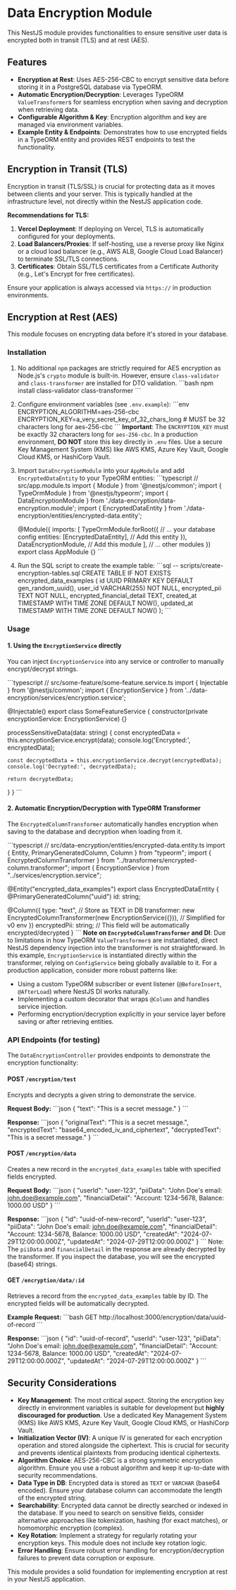# Data Encryption Module

This NestJS module provides functionalities to ensure sensitive user data is encrypted both in transit (TLS) and at rest (AES).

## Features

-   **Encryption at Rest**: Uses AES-256-CBC to encrypt sensitive data before storing it in a PostgreSQL database via TypeORM.
-   **Automatic Encryption/Decryption**: Leverages TypeORM `ValueTransformer`s for seamless encryption when saving and decryption when retrieving data.
-   **Configurable Algorithm & Key**: Encryption algorithm and key are managed via environment variables.
-   **Example Entity & Endpoints**: Demonstrates how to use encrypted fields in a TypeORM entity and provides REST endpoints to test the functionality.

## Encryption in Transit (TLS)

Encryption in transit (TLS/SSL) is crucial for protecting data as it moves between clients and your server. This is typically handled at the infrastructure level, not directly within the NestJS application code.

**Recommendations for TLS:**

1.  **Vercel Deployment**: If deploying on Vercel, TLS is automatically configured for your deployments.
2.  **Load Balancers/Proxies**: If self-hosting, use a reverse proxy like Nginx or a cloud load balancer (e.g., AWS ALB, Google Cloud Load Balancer) to terminate SSL/TLS connections.
3.  **Certificates**: Obtain SSL/TLS certificates from a Certificate Authority (e.g., Let's Encrypt for free certificates).

Ensure your application is always accessed via `https://` in production environments.

## Encryption at Rest (AES)

This module focuses on encrypting data before it's stored in your database.

### Installation

1.  No additional `npm` packages are strictly required for AES encryption as Node.js's `crypto` module is built-in. However, ensure `class-validator` and `class-transformer` are installed for DTO validation.
    \`\`\`bash
    npm install class-validator class-transformer
    \`\`\`
2.  Configure environment variables (see `.env.example`):
    \`\`\`env
    ENCRYPTION_ALGORITHM=aes-256-cbc
    ENCRYPTION_KEY=a_very_secret_key_of_32_chars_long # MUST be 32 characters long for aes-256-cbc
    \`\`\`
    **Important**: The `ENCRYPTION_KEY` must be exactly 32 characters long for `aes-256-cbc`. In a production environment, **DO NOT** store this key directly in `.env` files. Use a secure Key Management System (KMS) like AWS KMS, Azure Key Vault, Google Cloud KMS, or HashiCorp Vault.
3.  Import `DataEncryptionModule` into your `AppModule` and add `EncryptedDataEntity` to your TypeORM entities:
    \`\`\`typescript
    // src/app.module.ts
    import { Module } from '@nestjs/common';
    import { TypeOrmModule } from '@nestjs/typeorm';
    import { DataEncryptionModule } from './data-encryption/data-encryption.module';
    import { EncryptedDataEntity } from './data-encryption/entities/encrypted-data.entity';

    @Module({
      imports: [
        TypeOrmModule.forRoot({
          // ... your database config
          entities: [EncryptedDataEntity], // Add this entity
        }),
        DataEncryptionModule, // Add this module
      ],
      // ... other modules
    })
    export class AppModule {}
    \`\`\`
4.  Run the SQL script to create the example table:
    \`\`\`sql
    -- scripts/create-encryption-tables.sql
    CREATE TABLE IF NOT EXISTS encrypted_data_examples (
        id UUID PRIMARY KEY DEFAULT gen_random_uuid(),
        user_id VARCHAR(255) NOT NULL,
        encrypted_pii TEXT NOT NULL,
        encrypted_financial_detail TEXT,
        created_at TIMESTAMP WITH TIME ZONE DEFAULT NOW(),
        updated_at TIMESTAMP WITH TIME ZONE DEFAULT NOW()
    );
    \`\`\`

### Usage

#### 1. Using the `EncryptionService` directly

You can inject `EncryptionService` into any service or controller to manually encrypt/decrypt strings.

\`\`\`typescript
// src/some-feature/some-feature.service.ts
import { Injectable } from '@nestjs/common';
import { EncryptionService } from '../data-encryption/services/encryption.service';

@Injectable()
export class SomeFeatureService {
  constructor(private encryptionService: EncryptionService) {}

  processSensitiveData(data: string) {
    const encryptedData = this.encryptionService.encrypt(data);
    console.log('Encrypted:', encryptedData);

    const decryptedData = this.encryptionService.decrypt(encryptedData);
    console.log('Decrypted:', decryptedData);

    return decryptedData;
  }
}
\`\`\`

#### 2. Automatic Encryption/Decryption with TypeORM Transformer

The `EncryptedColumnTransformer` automatically handles encryption when saving to the database and decryption when loading from it.

\`\`\`typescript
// src/data-encryption/entities/encrypted-data.entity.ts
import { Entity, PrimaryGeneratedColumn, Column } from "typeorm";
import { EncryptedColumnTransformer } from "../transformers/encrypted-column.transformer";
import { EncryptionService } from "../services/encryption.service";

@Entity("encrypted_data_examples")
export class EncryptedDataEntity {
  @PrimaryGeneratedColumn("uuid")
  id: string;

  @Column({
    type: "text", // Store as TEXT in DB
    transformer: new EncryptedColumnTransformer(new EncryptionService({})), // Simplified for v0 env
  })
  encryptedPii: string; // This field will be automatically encrypted/decrypted
}
\`\`\`
**Note on `EncryptedColumnTransformer` and DI**: Due to limitations in how TypeORM `ValueTransformer`s are instantiated, direct NestJS dependency injection into the transformer is not straightforward. In this example, `EncryptionService` is instantiated directly within the transformer, relying on `ConfigService` being globally available to it. For a production application, consider more robust patterns like:
-   Using a custom TypeORM subscriber or event listener (`@BeforeInsert`, `@AfterLoad`) where NestJS DI works naturally.
-   Implementing a custom decorator that wraps `@Column` and handles service injection.
-   Performing encryption/decryption explicitly in your service layer before saving or after retrieving entities.

### API Endpoints (for testing)

The `DataEncryptionController` provides endpoints to demonstrate the encryption functionality:

#### POST `/encryption/test`
Encrypts and decrypts a given string to demonstrate the service.

**Request Body:**
\`\`\`json
{
  "text": "This is a secret message."
}
\`\`\`

**Response:**
\`\`\`json
{
  "originalText": "This is a secret message.",
  "encryptedText": "base64_encoded_iv_and_ciphertext",
  "decryptedText": "This is a secret message."
}
\`\`\`

#### POST `/encryption/data`
Creates a new record in the `encrypted_data_examples` table with specified fields encrypted.

**Request Body:**
\`\`\`json
{
  "userId": "user-123",
  "piiData": "John Doe's email: john.doe@example.com",
  "financialDetail": "Account: 1234-5678, Balance: 1000.00 USD"
}
\`\`\`

**Response:**
\`\`\`json
{
  "id": "uuid-of-new-record",
  "userId": "user-123",
  "piiData": "John Doe's email: john.doe@example.com",
  "financialDetail": "Account: 1234-5678, Balance: 1000.00 USD",
  "createdAt": "2024-07-29T12:00:00.000Z",
  "updatedAt": "2024-07-29T12:00:00.000Z"
}
\`\`\`
Note: The `piiData` and `financialDetail` in the response are already decrypted by the transformer. If you inspect the database, you will see the encrypted (base64) strings.

#### GET `/encryption/data/:id`
Retrieves a record from the `encrypted_data_examples` table by ID. The encrypted fields will be automatically decrypted.

**Example Request:**
\`\`\`bash
GET http://localhost:3000/encryption/data/uuid-of-record
\`\`\`

**Response:**
\`\`\`json
{
  "id": "uuid-of-record",
  "userId": "user-123",
  "piiData": "John Doe's email: john.doe@example.com",
  "financialDetail": "Account: 1234-5678, Balance: 1000.00 USD",
  "createdAt": "2024-07-29T12:00:00.000Z",
  "updatedAt": "2024-07-29T12:00:00.000Z"
}
\`\`\`

## Security Considerations

-   **Key Management**: The most critical aspect. Storing the encryption key directly in environment variables is suitable for development but **highly discouraged for production**. Use a dedicated Key Management System (KMS) like AWS KMS, Azure Key Vault, Google Cloud KMS, or HashiCorp Vault.
-   **Initialization Vector (IV)**: A unique IV is generated for each encryption operation and stored alongside the ciphertext. This is crucial for security and prevents identical plaintexts from producing identical ciphertexts.
-   **Algorithm Choice**: AES-256-CBC is a strong symmetric encryption algorithm. Ensure you use a robust algorithm and keep it up-to-date with security recommendations.
-   **Data Type in DB**: Encrypted data is stored as `TEXT` or `VARCHAR` (base64 encoded). Ensure your database column can accommodate the length of the encrypted string.
-   **Searchability**: Encrypted data cannot be directly searched or indexed in the database. If you need to search on sensitive fields, consider alternative approaches like tokenization, hashing (for exact matches), or homomorphic encryption (complex).
-   **Key Rotation**: Implement a strategy for regularly rotating your encryption keys. This module does not include key rotation logic.
-   **Error Handling**: Ensure robust error handling for encryption/decryption failures to prevent data corruption or exposure.

This module provides a solid foundation for implementing encryption at rest in your NestJS application.
